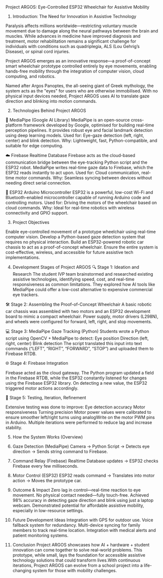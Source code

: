 Project ARGOS: Eye-Controlled ESP32 Wheelchair for Assistive Mobility
1. Introduction: The Need for Innovation in Assistive Technology

Paralysis affects millions worldwide—restricting voluntary muscle movement due to damage along the neural pathways between the brain and muscles. While advances in medicine have improved diagnosis and treatment, motor rehabilitation remains a significant challenge for individuals with conditions such as quadriplegia, ALS (Lou Gehrig’s Disease), or spinal cord injuries.

Project ARGOS emerges as an innovative response—a proof-of-concept smart wheelchair prototype controlled entirely by eye movements, enabling hands-free mobility through the integration of computer vision, cloud computing, and robotics.

Named after Argos Panoptes, the all-seeing giant of Greek mythology, the system acts as the "eyes" for users who are otherwise immobilised. With no physical input devices needed, Project ARGOS uses AI to translate gaze direction and blinking into motion commands.

2. Technologies Behind Project ARGOS

🧠 MediaPipe (Google AI Library)
MediaPipe is an open-source cross-platform framework developed by Google, optimised for building real-time perception pipelines. It provides robust eye and facial landmark detection using deep learning models.
Used for: Eye-gaze detection (left, right, center) and blink detection.
Why: Lightweight, fast, Python-compatible, and suitable for edge computing.

☁️ Firebase Realtime Database
Firebase acts as the cloud-based communication bridge between the eye-tracking Python script and the ESP32 robot. MediaPipe writes real-time gaze data to Firebase, which the ESP32 reads instantly to act upon.
Used for: Cloud communication, real-time motor commands.
Why: Seamless syncing between devices without needing direct serial connection.

🔧 ESP32 Arduino Microcontroller
ESP32 is a powerful, low-cost Wi-Fi and Bluetooth-enabled microcontroller capable of running Arduino code and controlling motors.
Used for: Driving the motors of the wheelchair based on cloud commands.
Why: Ideal for real-time robotics with wireless connectivity and GPIO support.

3. Project Objectives

Enable eye-controlled movement of a prototype wheelchair using real-time computer vision.
Develop a Python-based gaze detection system that requires no physical interaction.
Build an ESP32-powered robotic car chassis to act as a proof-of-concept wheelchair.
Ensure the entire system is cost-effective, wireless, and accessible for future assistive tech implementations.

4. Development Stages of Project ARGOS
🔍 Stage 1: Ideation and Research
The student IVP team brainstormed and researched existing assistive technologies, identifying speed, cost, and real-time responsiveness as common limitations. They explored how AI tools like MediaPipe could offer a low-cost alternative to expensive commercial eye trackers.

🛠 Stage 2: Assembling the Proof-of-Concept Wheelchair
A basic robotic car chassis was assembled with two motors and an ESP32 development board to mimic a compact wheelchair. Power supply, motor drivers (L298N), and wheels were configured for forward, left, right, and stop movements.

💻 Stage 3: MediaPipe Gaze Tracking (Python)
Students wrote a Python script using OpenCV + MediaPipe to detect:
Eye position
Direction (left, right, center)
Blink detection
The script translated this input into text commands (“LEFT”, “RIGHT”, “FORWARD”, “STOP”) and uploaded them to Firebase RTDB.

🌐 Stage 4: Firebase Integration

Firebase acted as the cloud gateway. The Python program updated a field in the Firebase RTDB, while the ESP32 constantly listened for changes using the Firebase ESP32 library. On detecting a new value, the ESP32 triggered motor actions accordingly.

🔄 Stage 5: Testing, Iteration, Refinement

Extensive testing was done to improve:
Eye detection accuracy
Motor responsiveness
Turning precision
Motor power values were calibrated to ensure smoother left/right turns using analogWrite on the motor PWM pins in Arduino. Multiple iterations were performed to reduce lag and increase stability.

5. How the System Works (Overview)

1. Gaze Detection (MediaPipe)
Camera → Python Script → Detects eye direction → Sends string command to Firebase.

2. Command Relay (Firebase)
Realtime Database updates → ESP32 checks Firebase every few milliseconds.

3. Motor Control (ESP32)
ESP32 reads command → Translates into motor action → Moves the prototype car.

6. Outcome & Impact
Zero lag in control—real-time reaction to eye movement.
No physical contact needed—fully touch-free.
Achieved 98% accuracy in detecting gaze direction and blink using just a laptop webcam.
Demonstrated potential for affordable assistive mobility, especially in low-resource settings.

7. Future Development Ideas
Integration with GPS for outdoor use.
Voice fallback system for redundancy.
Multi-device syncing for family members to track real-time location.
Integration with medical alerts and patient monitoring systems.

8. Conclusion
Project ARGOS showcases how AI + hardware + student innovation can come together to solve real-world problems. This prototype, while small, lays the foundation for accessible assistive technology solutions that could transform lives.With continuous iterations, Project ARGOS can evolve from a school project into a life-changing system for those with mobility challenges.
